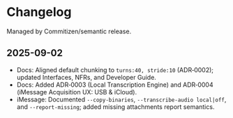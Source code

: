 # Changelog

Managed by Commitizen/semantic release.

## 2025-09-02
- Docs: Aligned default chunking to `turns:40, stride:10` (ADR‑0002); updated Interfaces, NFRs, and Developer Guide.
- Docs: Added ADR‑0003 (Local Transcription Engine) and ADR‑0004 (iMessage Acquisition UX: USB & iCloud).
- iMessage: Documented `--copy-binaries`, `--transcribe-audio local|off`, and `--report-missing`; added missing attachments report semantics.
